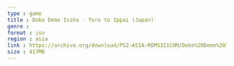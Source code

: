 ```yaml
---
type : game
title : Doko Demo Issho - Toro to Ippai (Japan)
genre : 
format : iso
region : asia
link : https://archive.org/download/PS2-ASIA-ROMS321COM/Doko%20Demo%20Issho%20-%20Toro%20to%20Ippai%20%28Japan%29.7z
size : 417MB
---
```

